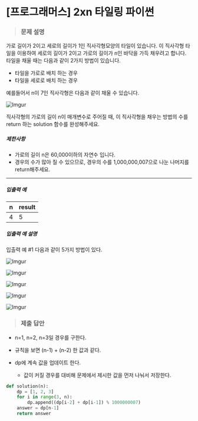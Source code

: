 # [프로그래머스] 2xn 타일링 파이썬

> ### 문제 설명

가로 길이가 2이고 세로의 길이가 1인 직사각형모양의 타일이 있습니다. 이 직사각형 타일을 이용하여 세로의 길이가 2이고 가로의 길이가 n인 바닥을 가득 채우려고 합니다. 타일을 채울 때는 다음과 같이 2가지 방법이 있습니다.

- 타일을 가로로 배치 하는 경우
- 타일을 세로로 배치 하는 경우

예를들어서 n이 7인 직사각형은 다음과 같이 채울 수 있습니다.

![Imgur](https://i.imgur.com/29ANX0f.png)

직사각형의 가로의 길이 n이 매개변수로 주어질 때, 이 직사각형을 채우는 방법의 수를 return 하는 solution 함수를 완성해주세요.

##### 제한사항

- 가로의 길이 n은 60,000이하의 자연수 입니다.
- 경우의 수가 많아 질 수 있으므로, 경우의 수를 1,000,000,007으로 나눈 나머지를 return해주세요.

------

##### 입출력 예

| n    | result |
| ---- | ------ |
| 4    | 5      |

##### 입출력 예 설명

입출력 예 #1
다음과 같이 5가지 방법이 있다.

![Imgur](https://i.imgur.com/keiKrD3.png)

![Imgur](https://i.imgur.com/O9GdTE0.png)

![Imgur](https://i.imgur.com/IZBmc6M.png)

![Imgur](https://i.imgur.com/29LWVzK.png)

![Imgur](https://i.imgur.com/z64JbNf.png)

> ### 제출 답안

- n=1, n=2, n=3일 경우를 구한다.

- 규칙을 보면 (n-1) + (n-2) 한 값과 같다.
- dp에 계속 값을 업데이트 한다.
  - 값이 커질 경우를 대비해 문제에서 제시한 값을 먼저 나눠서 저장한다.

```python
def solution(n):
    dp = [1, 2, 3]
    for i in range(3, n):
        dp.append((dp[i-2] + dp[i-1]) % 1000000007)
    answer = dp[n-1]
    return answer
```


